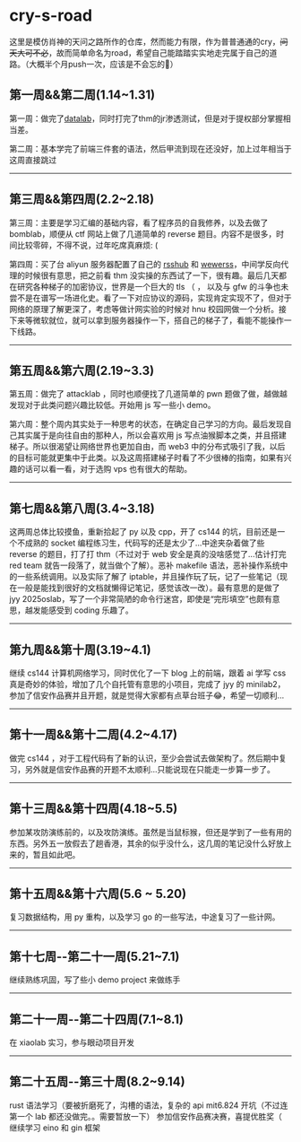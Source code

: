 # cry-s-road

这里是模仿肖神的天问之路所作的仓库，然而能力有限，作为普普通通的cry，<s>问天大可不必</s>，故而简单命名为road，希望自己能踏踏实实地走完属于自己的道路。（大概半个月push一次，应该是不会忘的🤔）

## 第一周&&第二周(1.14~1.31)

第一周：做完了[datalab](https://github.com/cry0404/cry-s-road/blob/main/week1-2/datalab.md)，同时打完了thm的jr渗透测试，但是对于提权部分掌握相当差。

第二周：基本学完了前端三件套的语法，然后甲流到现在还没好，加上过年相当于这周直接跳过

---



## 第三周&&第四周(2.2~2.18)

第三周：主要是学习汇编的基础内容，看了程序员的自我修养，以及去做了 bomblab，顺便从 ctf 网站上做了几道简单的 reverse 题目。内容不是很多，时间比较零碎，不得不说，过年吃席真麻烦: (

第四周：买了台 aliyun 服务器配置了自己的 [rsshub](https://rsshub.cry4o4n0tfound.cn) 和 [wewerss](https://wewerss.cry4o4n0tfound.cn)，中间学反向代理的时候很有意思，把之前看 thm 没实操的东西试了一下，很有趣。最后几天都在研究各种梯子的加密协议，世界是一个巨大的 tls （ ， 以及与 gfw 的斗争也未尝不是在谱写一场进化史。看了一下对应协议的源码，实现肯定实现不了，但对于网络的原理了解更深了，考虑等做计网实验的时候对 hnu 校园网做一个分析。接下来等微软就位，就可以拿到服务器操作一下，搭自己的梯子了，看能不能操作一下线路。

---



## 第五周&&第六周(2.19~3.3)

第五周：做完了 attacklab ，同时也顺便找了几道简单的 pwn 题做了做，越做越发现对于此类问题兴趣比较低。开始用 js 写一些小 demo。

第六周：整个周内其实处于一种思考的状态，在确定自己学习的方向。最后发现自己其实属于是向往自由的那种人，所以会喜欢用 js 写点油猴脚本之类，并且搭建梯子。所以很渴望让网络世界也更加自由，而 web3 中的分布式吸引了我，以后的目标可能就更集中于此类。以及这周搭建梯子时看了不少很棒的指南，如果有兴趣的话可以看一看，对于选购 vps 也有很大的帮助。

---



## 第七周&&第八周(3.4~3.18)

这两周总体比较摸鱼，重新拾起了 py 以及 cpp，开了 cs144 的坑，目前还是一个不成熟的 socket 编程练习生，代码写的还是太少了...中途夹杂着做了些 reverse 的题目，打了打 thm（不过对于 web 安全是真的没啥感觉了...估计打完 red team 就告一段落了，就当做个了解）。恶补 makefile 语法，恶补操作系统中的一些系统调用。以及实际了解了 iptable，并且操作玩了玩，记了一些笔记（现在一般是能找到很好的文档就懒得记笔记，感觉该改一改）。最有意思的是做了 jyy 2025oslab，写了一个非常简陋的命令行迷宫，即使是“完形填空”也颇有意思，越发能感受到 coding 乐趣了。

---

## 第九周&&第十周(3.19~4.1)

继续 cs144 计算机网络学习，同时优化了一下 blog 上的前端，跟着 ai 学写 css 真是奇妙的体验，增加了几个自托管有意思的小项目，完成了 jyy 的 minilab2，参加了信安作品赛并且开题，就是觉得大家都有点草台班子😂，希望一切顺利...

---

## 第十一周&&第十二周(4.2~4.17)

做完 cs144 ，对于工程代码有了新的认识，至少会尝试去做架构了。然后期中复习，另外就是信安作品赛的开题不太顺利...只能说现在只能走一步算一步了。

---

## 第十三周&&第十四周(4.18~5.5)

参加某攻防演练前的，以及攻防演练。虽然是当鼠标猴，但还是学到了一些有用的东西。另外五一放假去了趟香港，其余的似乎没什么，这几周的笔记没什么好放上来的，暂且如此吧。

---

## 第十五周&&第十六周(5.6 ~ 5.20)

复习数据结构，用 py 重构，以及学习 go 的一些写法，中途复习了一些计网。

---

## 第十七周--第二十一周(5.21~7.1)

继续熟练巩固，写了些小 demo project 来做练手

---

## 第二十一周--第二十四周(7.1~8.1)

在 xiaolab 实习，参与眼动项目开发

---

## 第二十五周--第三十周(8.2~9.14)
rust 语法学习（要被折磨死了，沟槽的语法，复杂的 api
mit6.824 开坑（不过连第一个 lab 都还没做完。。需要暂放一下）
参加信安作品赛决赛，喜提优胜奖（
继续学习 eino 和 gin 框架


